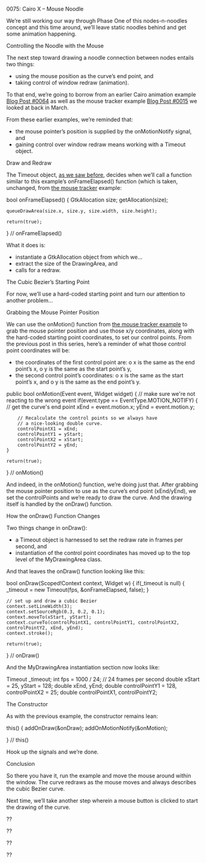 ﻿0075: Cairo X – Mouse Noodle

We’re still working our way through Phase One of this nodes-n-noodles concept and this time around, we’ll leave static noodles behind and get some animation happening.

Controlling the Noodle with the Mouse

<screen shot: cairo_018_28>

The next step toward drawing a noodle connection between nodes entails two things:

- using the mouse position as the curve’s end point, and
- taking control of window redraw (animation).

 To that end, we’re going to borrow from an earlier Cairo animation example [Blog Post #0064]() as well as the mouse tracker example [Blog Post #0015]() we looked at back in March.

From these earlier examples, we’re reminded that:

- the mouse pointer’s position is supplied by the onMotionNotify signal, and
- gaining control over window redraw means working with a Timeout object.

Draw and Redraw

The Timeout object, [as we saw before](), decides when we’ll call a function similar to this example’s onFrameElapsed() function (which is taken, unchanged, from [the mouse tracker]() example:

bool onFrameElapsed()
{
	GtkAllocation size;
	getAllocation(size);
		
	queueDrawArea(size.x, size.y, size.width, size.height);
		
	return(true);
		
} // onFrameElapsed()

What it does is:

- instantiate a GtkAllocation object from which we…
- extract the size of the DrawingArea, and
- calls for a redraw.

The Cubic Bezier’s Starting Point

For now, we’ll use a hard-coded starting point and turn our attention to another problem…

Grabbing the Mouse Pointer Position

We can use the onMotion() function from [the mouse tracker example](mouse_005_04_tracker.d) to grab the mouse pointer position and use those x/y coordinates, along with the hard-coded starting point coordinates, to set our control points. From the previous post in this series, here’s a reminder of what those control point coordinates will be:

- the coordinates of the first control point are:
o x is the same as the end point’s x,
o y is the same as the start point’s y,
- the second control point’s coordinates:
o  x is the same as the start point’s x, and
o y is the same as the end point’s y.


public bool onMotion(Event event, Widget widget)
{
	// make sure we're not reacting to the wrong event
	if(event.type == EventType.MOTION_NOTIFY)
	{
		// get the curve's end point
		xEnd = event.motion.x;
		yEnd = event.motion.y;
			
		// Recalculate the control points so we always have
		// a nice-looking double curve.
		controlPointX1 = xEnd;
		controlPointY1 = yStart;
		controlPointX2 = xStart;
		controlPointY2 = yEnd;
	}

	return(true);
		
} // onMotion()

And indeed, in the onMotion() function, we’re doing just that. After grabbing the mouse pointer position to use as the curve’s end point (xEnd/yEnd), we set the controlPoints and we’re ready to draw the curve. And the drawing itself is handled by the onDraw() function.

How the onDraw() Function Changes

Two things change in onDraw():

- a Timeout object is harnessed to set the redraw rate in frames per second, and
- instantiation of the control point coordinates has moved up to the top level of the MyDrawingArea class.

And that leaves the onDraw() function looking like this:

bool onDraw(Scoped!Context context, Widget w)
{
	if(_timeout is null)
	{
		_timeout = new Timeout(fps, &onFrameElapsed, false);
	}

	// set up and draw a cubic Bezier
	context.setLineWidth(3);
	context.setSourceRgb(0.3, 0.2, 0.1);
	context.moveTo(xStart, yStart);
	context.curveTo(controlPointX1, controlPointY1, controlPointX2, controlPointY2, xEnd, yEnd);
	context.stroke();

	return(true);
		
} // onDraw()

And the MyDrawingArea instantiation section now looks like:

Timeout _timeout;
int fps = 1000 / 24; // 24 frames per second
double xStart = 25, yStart = 128;
double xEnd, yEnd;
double controlPointY1 = 128, controlPointX2 = 25;
double controlPointX1, controlPointY2;

The Constructor

As with the previous example, the constructor remains lean:

this()
{
	addOnDraw(&onDraw);
	addOnMotionNotify(&onMotion);
		
} // this()

Hook up the signals and we’re done.

Conclusion

So there you have it, run the example and move the mouse around within the window. The curve redraws as the mouse moves and always describes the cubic Bezier curve.

Next time, we’ll take another step wherein a mouse button is clicked to start the drawing of the curve.

??

??

??

??

